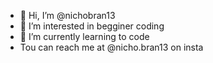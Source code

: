 - 👋 Hi, I’m @nichobran13
- 👀 I’m interested in begginer coding
- 🌱 I’m currently learning to code
- Tou can reach me at @nicho.bran13 on insta

<!---
nichobran13/nichobran13 is a ✨ special ✨ repository because its `README.md` (this file) appears on your GitHub profile.
You can click the Preview link to take a look at your changes.
--->
